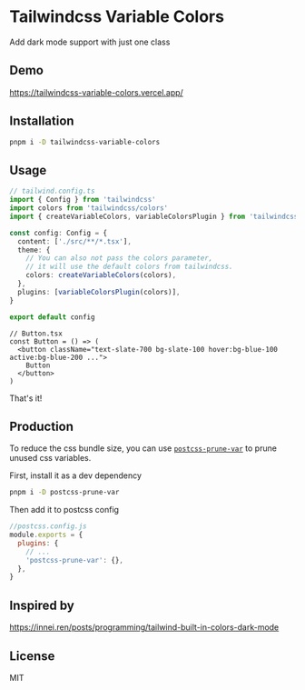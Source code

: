 # Tailwindcss Variable Colors

Add dark mode support with just one class

## Demo

<https://tailwindcss-variable-colors.vercel.app/>

## Installation

```sh
pnpm i -D tailwindcss-variable-colors
```

## Usage

```ts
// tailwind.config.ts
import { Config } from 'tailwindcss'
import colors from 'tailwindcss/colors'
import { createVariableColors, variableColorsPlugin } from 'tailwindcss-variable-colors'

const config: Config = {
  content: ['./src/**/*.tsx'],
  theme: {
    // You can also not pass the colors parameter,
    // it will use the default colors from tailwindcss.
    colors: createVariableColors(colors),
  },
  plugins: [variableColorsPlugin(colors)],
}

export default config
```

```tsx
// Button.tsx
const Button = () => (
  <button className="text-slate-700 bg-slate-100 hover:bg-blue-100 active:bg-blue-200 ...">
    Button
  </button>
)
```

That's it!

## Production

To reduce the css bundle size, you can use [`postcss-prune-var`](https://github.com/tomasklaen/postcss-prune-var) to prune unused css variables.

First, install it as a dev dependency

```sh
pnpm i -D postcss-prune-var
```

Then add it to postcss config

```js
//postcss.config.js
module.exports = {
  plugins: {
    // ...
    'postcss-prune-var': {},
  },
}
```

## Inspired by

<https://innei.ren/posts/programming/tailwind-built-in-colors-dark-mode>

## License

MIT
